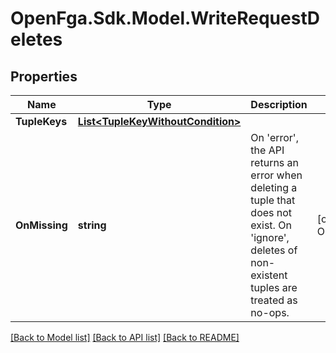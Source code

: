 # OpenFga.Sdk.Model.WriteRequestDeletes

## Properties

Name | Type | Description | Notes
------------ | ------------- | ------------- | -------------
**TupleKeys** | [**List&lt;TupleKeyWithoutCondition&gt;**](TupleKeyWithoutCondition.md) |  | 
**OnMissing** | **string** | On &#39;error&#39;, the API returns an error when deleting a tuple that does not exist. On &#39;ignore&#39;, deletes of non-existent tuples are treated as no-ops. | [optional] [default to OnMissingEnum.Error]

[[Back to Model list]](../README.md#models) [[Back to API list]](../README.md#api-endpoints) [[Back to README]](../README.md)

